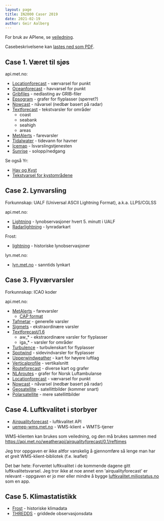 ```yaml
---
layout: page
title: IN2000 Caser 2019
date: 2021-02-19
author: Geir Aalberg
---
```


For bruk av APIene, se [veiledning](./guide).

Casebeskrivelsene kan [lastes ned som PDF](./case.pdf).

## Case 1. Været til sjøs

api.met.no:

- [Locationforecast](/weatherapi/locationforecast/1.9/documentation) - værvarsel for punkt
- [Oceanforecast](/weatherapi/oceanforecast/0.9/documentation) - havvarsel for punkt
- [Gribfiles](/weatherapi/gribfiles/1.1/documentation) - nedlasting av GRIB-filer
- [Epsogram](/weatherapi/epsogram/1.1/documentation) - grafer for flyplasser (sperret?)
- [Nowcast](/weatherapi/nowcast/0.9/documentation) - nåvarsel (nedbør basert på radar)
- [Textforecast](/weatherapi/textforecast/2.0/documentation) - tekstvarsler for områder
    - coast
    - seabank
    - seahigh
    - areas
- [MetAlerts](/weatherapi/metalerts/1.1/documentation) - farevarsler
- [Tidalwater](/weatherapi/tidalwater/1.1/documentation) - tidevann for havner
- [Icemap](/weatherapi/icemap/1.0/documentation) - Isvarslingstjenesten
- [Sunrise](/weatherapi/sunrise/2.0/documentation) - solopp/nedgang

Se også Yr:

- [Hav og Kyst](https://www.yr.no/hav_og_kyst/)
- [Tekstvarsel for kystområdene](https://www.yr.no/hav_og_kyst/tekstvarsel/)

## Case 2. Lynvarsling

Forkunnskap: UALF (Universal ASCII Lightning Format), a.k.a. LLPS/CGLSS

api.met.no:

- [Lightning](/weatherapi/lightning/1.0/documentation) - lynobservasjoner hvert 5. minutt i UALF
- [Radarlightning](/weatherapi/radarlightning/1.1/documentation) - lynradarkart

Frost:

- [lightning](https://frost.met.no/api.html#!/lightning/getLightning) - historiske lynobservasjoner

lyn.met.no:

- [lyn.met.no](https://lyn.met.no/) - sanntids lynkart

## Case 3. Flyværvarsler

Forkunnskap: ICAO koder

api.met.no:

- [MetAlerts](/weatherapi/metalerts/1.1/documentation) - farevarsler
    - [CAP format](https://en.wikipedia.org/wiki/Common_Alerting_Protocol)
- [Tafmetar](/weatherapi/tafmetar/1.0/documentation) - generelle varsler
- [Sigmets](/weatherapi/sigmets/1.0/documentation) - ekstraordinære varsler
- [Textforecast/1.6](/weatherapi/textforecast/1.6/documentation)
    - aw_* - ekstraordinære varsler for flyplasser
    - iga_* - varsler for områder
- [Turbulence](/weatherapi/turbulence/1.1/documentation) - turbulenskart for flyplasser
- [Spotwind](/weatherapi/spotwind/1.0/documentation) - sidevindvarsler for flyplasser
- [Upperwindweather](/weatherapi/upperwindweather/1.1/documentation) - kart for høyere luftlag
- [Verticalprofile](/weatherapi/verticalprofile/1.1/documentation) - vertikalsnitt
- [Routeforecast](/weatherapi/routeforecast/1.0/documentation) - diverse kart og grafer
- [NLAroutes](/weatherapi/nlaroutes/1.0/documentation) - grafer for Norsk Luftambulanse
- [Locationforecast](/weatherapi/locationforecast/1.9/documentation) - værvarsel for punkt
- [Nowcast](/weatherapi/nowcast/0.9/documentation) - nåvarsel (nedbør basert på radar)
- [Geosatellite](/weatherapi/geosatellite/1.4/documentation) - satellittbilder (kommer snart)
- [Polarsatellite](/weatherapi/polarsatellite/1.1/documentation) - mere satellittbilder

## Case 4. Luftkvalitet i storbyer

- [Airqualityforecast](/weatherapi/airqualityforecast/0.1/documentation) - luftkvalitet API
- [uemep-wms.met.no](http://uemep-wms.met.no/) - WMS-klient + WMTS-tjener

WMS-klienten kan brukes som veiledning, og den må brukes sammen med
https://api.met.no/weatherapi/airqualityforecast/0.1/reftimes

Jeg tror oppgaven er ikke altfor vanskelig å gjennomføre så lenge man
har et greit WMS-klient-bibliotek (f.e. leaflet)

Det bør hete: Forventet luftkvalitet i de kommende dagene gitt
luftkvalitetsvarsel. Jeg tror ikke at noe annet enn 'airqualityforecast'
er relevant - oppgaven er jo mer eller mindre å bygge
[luftkvalitet.miljostatus.no](https://luftkvalitet.miljostatus.no/) som en app.

## Case 5. Klimastatistikk

- [Frost](https://frost.met.no/api.html) - historiske klimadata
- [THREDDS](http://thredds.met.no/thredds/obs.html) - griddede observasjonsdata

